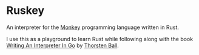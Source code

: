 # Ruskey

An interpreter for the [Monkey](https://monkeylang.org/) programming language written in Rust.

I use this as a playground to learn Rust while following along with the book [Writing An Interpreter In Go](https://interpreterbook.com/) by [Thorsten Ball](https://thorstenball.com/).